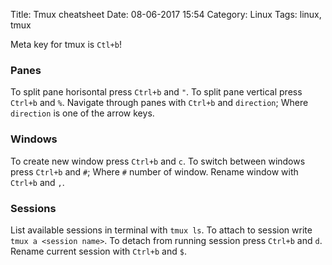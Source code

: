 Title: Tmux cheatsheet
Date: 08-06-2017 15:54
Category: Linux
Tags: linux, tmux

Meta key for tmux is `Ctl+b`!

### Panes

To split pane horisontal press `Ctrl+b` and `"`.
To split pane vertical press `Ctrl+b` and `%`.
Navigate through panes with `Ctrl+b` and `direction`; Where `direction` is one of the arrow keys.

### Windows
To create new window press `Ctrl+b` and `c`.
To switch between windows press `Ctrl+b` and `#`; Where `#` number of window.
Rename window with `Ctrl+b` and `,`.

### Sessions
List available sessions in terminal with `tmux ls`.
To attach to session write `tmux a <session name>`.
To detach from running session press `Ctrl+b` and `d`.
Rename current session with `Ctrl+b` and `$`.
